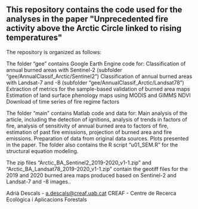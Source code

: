## This repository contains the code used for the analyses in the paper "Unprecedented fire activity above the Arctic Circle linked to rising temperatures"

The repository is organized as follows:

The folder “gee” contains Google Earth Engine code for:
Classification of annual burned areas with Sentinel-2 (subfolder “gee/AnnualClassif_Arctic/Sentinel2”) 
Classification of annual burned areas with Landsat-7 and -8 (subfolder “gee/AnnualClassif_Arctic/Landsat78”) 
Extraction of metrics for the sample-based validation of burned area maps
Estimation of land surface phenology maps using MODIS and GIMMS NDVI
Download of time series of fire regime factors

The folder “main” contains Matlab code and data for:
 Main analysis of the article, including the detection of ignitions, analysis of trends in factors of fire, analysis of sensitivity of annual burned area to factors of fire, estimation of past fire emissions, projection of burned area and fire emissions.
Preparation of data from original data sources. 
Plots presented in the paper.
	The folder also contains the R script “u01_SEM.R” for the structural equation modeling. 

The zip files “Arctic_BA_Sentinel2_2019-2020_v1-1.zip” and “Arctic_BA_Landsat78_2019-2020_v1-1.zip” contain the geotiff files for the 2019 and 2020 burned area maps produced based on Sentinel-2 and Landsat-7 and -8 images.. 

Adrià Descals - a.descals@creaf.uab.cat CREAF - Centre de Recerca Ecològica i Aplicacions Forestals
